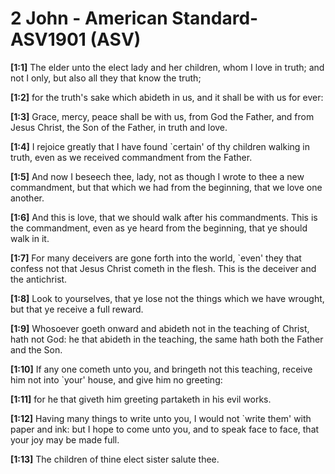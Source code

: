 # 2 John - American Standard-ASV1901 (ASV)

**[1:1]** The elder unto the elect lady and her children, whom I love in truth; and not I only, but also all they that know the truth;

**[1:2]** for the truth's sake which abideth in us, and it shall be with us for ever:

**[1:3]** Grace, mercy, peace shall be with us, from God the Father, and from Jesus Christ, the Son of the Father, in truth and love.

**[1:4]** I rejoice greatly that I have found `certain' of thy children walking in truth, even as we received commandment from the Father.

**[1:5]** And now I beseech thee, lady, not as though I wrote to thee a new commandment, but that which we had from the beginning, that we love one another.

**[1:6]** And this is love, that we should walk after his commandments. This is the commandment, even as ye heard from the beginning, that ye should walk in it.

**[1:7]** For many deceivers are gone forth into the world, `even' they that confess not that Jesus Christ cometh in the flesh. This is the deceiver and the antichrist.

**[1:8]** Look to yourselves, that ye lose not the things which we have wrought, but that ye receive a full reward.

**[1:9]** Whosoever goeth onward and abideth not in the teaching of Christ, hath not God: he that abideth in the teaching, the same hath both the Father and the Son.

**[1:10]** If any one cometh unto you, and bringeth not this teaching, receive him not into `your' house, and give him no greeting:

**[1:11]** for he that giveth him greeting partaketh in his evil works.

**[1:12]** Having many things to write unto you, I would not `write them' with paper and ink: but I hope to come unto you, and to speak face to face, that your joy may be made full.

**[1:13]** The children of thine elect sister salute thee.
